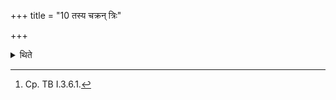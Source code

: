 +++
title = "10 तस्य चक्रन् त्रिः"

+++

<details><summary>थिते</summary>

10. He rotates (the wheel)[^1] of it thrice from left to right (clockwise).   

[^1]: Cp. TB I.3.6.1.  
</details>

